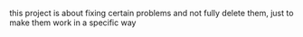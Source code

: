 this project is about fixing certain problems and not fully delete them, just to make them work in a specific way
